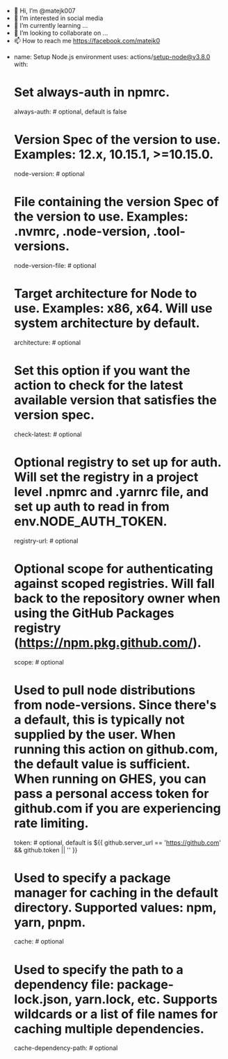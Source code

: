 - 👋 Hi, I’m @matejk007
- 👀 I’m interested in social media
- 🌱 I’m currently learning ...
- 💞️ I’m looking to collaborate on ...
- 📫 How to reach me https://facebook.com/matejk0 

<!---
matejk007/matejk007 is a ✨ special ✨ repository because its `README.md` (this file) appears on your GitHub profile.
You can click the Preview link to take a look at your changes.
--->
- name: Setup Node.js environment
  uses: actions/setup-node@v3.8.0
  with:
    # Set always-auth in npmrc.
    always-auth: # optional, default is false
    # Version Spec of the version to use. Examples: 12.x, 10.15.1, >=10.15.0.
    node-version: # optional
    # File containing the version Spec of the version to use.  Examples: .nvmrc, .node-version, .tool-versions.
    node-version-file: # optional
    # Target architecture for Node to use. Examples: x86, x64. Will use system architecture by default.
    architecture: # optional
    # Set this option if you want the action to check for the latest available version that satisfies the version spec.
    check-latest: # optional
    # Optional registry to set up for auth. Will set the registry in a project level .npmrc and .yarnrc file, and set up auth to read in from env.NODE_AUTH_TOKEN.
    registry-url: # optional
    # Optional scope for authenticating against scoped registries. Will fall back to the repository owner when using the GitHub Packages registry (https://npm.pkg.github.com/).
    scope: # optional
    # Used to pull node distributions from node-versions. Since there's a default, this is typically not supplied by the user. When running this action on github.com, the default value is sufficient. When running on GHES, you can pass a personal access token for github.com if you are experiencing rate limiting.
    token: # optional, default is ${{ github.server_url == 'https://github.com' && github.token || '' }}
    # Used to specify a package manager for caching in the default directory. Supported values: npm, yarn, pnpm.
    cache: # optional
    # Used to specify the path to a dependency file: package-lock.json, yarn.lock, etc. Supports wildcards or a list of file names for caching multiple dependencies.
    cache-dependency-path: # optional

